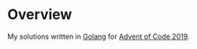 # Overview

My solutions written in [Golang](http://golang.org) for [Advent of Code 2019](https://adventofcode.com/2019).
